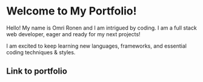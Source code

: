 # Welcome to My Portfolio!

Hello! My name is Omri Ronen and I am intrigued by coding. 
I am a full stack web developer, eager and ready for my next projects!

I am excited to keep learning new languages, frameworks, and essential coding techniques & styles. 

## Link to portfolio 



